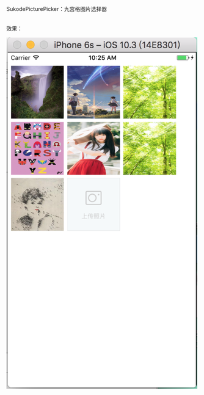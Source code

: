 SukodePicturePicker：九宫格图片选择器





</br>
效果：

![](https://github.com/Goyohol/Pictures/blob/master/DesignSketch/SudokuAddImageView.png)